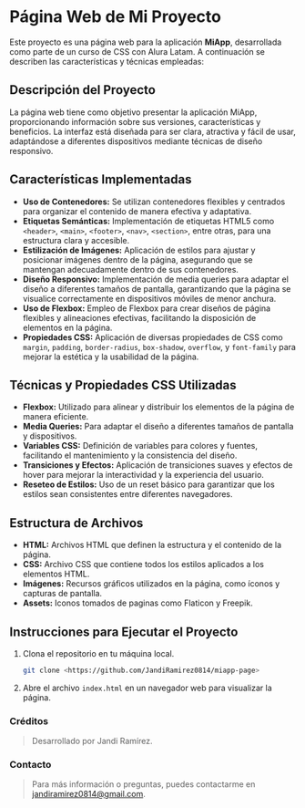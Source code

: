 # Página Web de Mi Proyecto

Este proyecto es una página web para la aplicación **MiApp**, desarrollada como parte de un curso de CSS con Alura Latam. A continuación se describen las características y técnicas empleadas:

## Descripción del Proyecto

La página web tiene como objetivo presentar la aplicación MiApp, proporcionando información sobre sus versiones, características y beneficios. La interfaz está diseñada para ser clara, atractiva y fácil de usar, adaptándose a diferentes dispositivos mediante técnicas de diseño responsivo.

## Características Implementadas

- **Uso de Contenedores:** Se utilizan contenedores flexibles y centrados para organizar el contenido de manera efectiva y adaptativa.
- **Etiquetas Semánticas:** Implementación de etiquetas HTML5 como `<header>`, `<main>`, `<footer>`, `<nav>`, `<section>`, entre otras, para una estructura clara y accesible.
- **Estilización de Imágenes:** Aplicación de estilos para ajustar y posicionar imágenes dentro de la página, asegurando que se mantengan adecuadamente dentro de sus contenedores.
- **Diseño Responsivo:** Implementación de media queries para adaptar el diseño a diferentes tamaños de pantalla, garantizando que la página se visualice correctamente en dispositivos móviles de menor anchura.
- **Uso de Flexbox:** Empleo de Flexbox para crear diseños de página flexibles y alineaciones efectivas, facilitando la disposición de elementos en la página.
- **Propiedades CSS:** Aplicación de diversas propiedades de CSS como `margin`, `padding`, `border-radius`, `box-shadow`, `overflow`, y `font-family` para mejorar la estética y la usabilidad de la página.

## Técnicas y Propiedades CSS Utilizadas

- **Flexbox:** Utilizado para alinear y distribuir los elementos de la página de manera eficiente.
- **Media Queries:** Para adaptar el diseño a diferentes tamaños de pantalla y dispositivos.
- **Variables CSS:** Definición de variables para colores y fuentes, facilitando el mantenimiento y la consistencia del diseño.
- **Transiciones y Efectos:** Aplicación de transiciones suaves y efectos de hover para mejorar la interactividad y la experiencia del usuario.
- **Reseteo de Estilos:** Uso de un reset básico para garantizar que los estilos sean consistentes entre diferentes navegadores.

## Estructura de Archivos

- **HTML:** Archivos HTML que definen la estructura y el contenido de la página.
- **CSS:** Archivo CSS que contiene todos los estilos aplicados a los elementos HTML.
- **Imágenes:** Recursos gráficos utilizados en la página, como íconos y capturas de pantalla.
- **Assets:** Iconos tomados de paginas como Flaticon y Freepik.

## Instrucciones para Ejecutar el Proyecto

1. Clona el repositorio en tu máquina local.
   ```bash
   git clone <https://github.com/JandiRamirez0814/miapp-page>
2. Abre el archivo `index.html` en un navegador web para visualizar la página.


### Créditos
> Desarrollado por Jandi Ramírez.
### Contacto
> Para más información o preguntas, puedes contactarme en jandiramirez0814@gmail.com.



